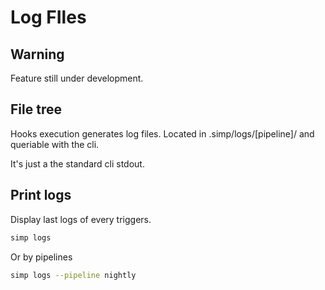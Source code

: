 # Log FIles

## Warning

Feature still under development.

## File tree

Hooks execution generates log files.
Located in .simp/logs/[pipeline]/ and queriable with the cli.

It's just a the standard cli stdout.

## Print logs

Display last logs of every triggers.

```bash
simp logs
```

Or by pipelines

```bash
simp logs --pipeline nightly
```
